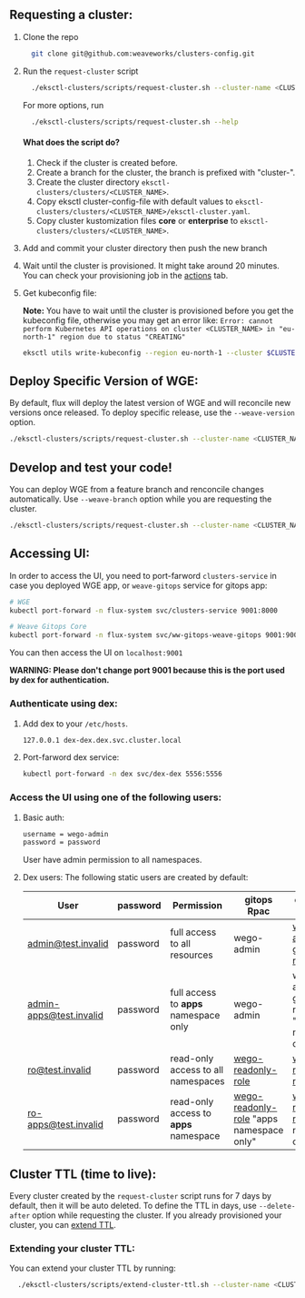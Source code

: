 ## Requesting a cluster:
1. Clone the repo
    ```bash
      git clone git@github.com:weaveworks/clusters-config.git
    ```
1. Run the `request-cluster` script
    ```bash
      ./eksctl-clusters/scripts/request-cluster.sh --cluster-name <CLUSTER_NAME> --weave-mode core|enterprise|none --delete-after 15
    ```
    For more options, run
      ```bash
        ./eksctl-clusters/scripts/request-cluster.sh --help
      ```
      #### What does the script do?
      1. Check if the cluster is created before.
      1. Create a branch for the cluster, the branch is prefixed with "cluster-".
      1. Create the cluster directory `eksctl-clusters/clusters/<CLUSTER_NAME>`.
      1. Copy eksctl cluster-config-file with default values to `eksctl-clusters/clusters/<CLUSTER_NAME>/eksctl-cluster.yaml`.
      1. Copy cluster kustomization files **core** or **enterprise** to `eksctl-clusters/clusters/<CLUSTER_NAME>`.

1. Add and commit your cluster directory then push the new branch

1. Wait until the cluster is provisioned. It might take around 20 minutes. You can check your provisioning job in the [actions](https://github.com/weaveworks/clusters-config/actions) tab.

1. Get kubeconfig file:

    **Note:** You have to wait until the cluster is provisioned before you get the kubeconfig file, otherwise you may get an error like: `Error: cannot perform Kubernetes API operations on cluster <CLUSTER_NAME> in "eu-north-1" region due to status "CREATING"`
    ```bash
    eksctl utils write-kubeconfig --region eu-north-1 --cluster $CLUSTER_NAME --kubeconfig=$HOME/.kube/config
    ```

## Deploy Specific Version of WGE:
By default, flux will deploy the latest version of WGE and will reconcile new versions once released. To deploy specific release, use the `--weave-version` option.

```bash
./eksctl-clusters/scripts/request-cluster.sh --cluster-name <CLUSTER_NAME> --weave-mode enterprise --weave-version <WEAVE_VERSION>
```

## Develop and test your code!
You can deploy WGE from a feature branch and renconcile changes automatically. Use `--weave-branch` option while you are requesting the cluster.

```bash
./eksctl-clusters/scripts/request-cluster.sh --cluster-name <CLUSTER_NAME> --weave-mode enterprise --weave-branch <BRANCH_NAME>
```

## Accessing UI:
In order to access the UI, you need to port-farword `clusters-service` in case you deployed WGE app, or `weave-gitops` service for gitops app:
```bash
# WGE
kubectl port-forward -n flux-system svc/clusters-service 9001:8000

# Weave Gitops Core
kubectl port-forward -n flux-system svc/ww-gitops-weave-gitops 9001:9001
```
You can then access the UI on `localhost:9001`

**WARNING: Please don't change port 9001 because this is the port used by dex for authentication.**

### Authenticate using dex:
  1. Add dex to your `/etc/hosts`.
      ```bash
      127.0.0.1 dex-dex.dex.svc.cluster.local
      ```
  1. Port-farword dex service:
      ```bash
      kubectl port-forward -n dex svc/dex-dex 5556:5556
      ```

### Access the UI using one of the following users:
1. Basic auth:
    ```bash
    username = wego-admin
    password = password
    ```
    User have admin permission to all namespaces.

1. Dex users:
  The following static users are created by default:

    | User                    | password | Permission                             | gitops Rpac | enterprise Rbac |
    |--                       |--        |--                                      |--           |--               |
    | admin@test.invalid      | password | full access to all resources           | wego-admin | [wego-admin](https://docs.gitops.weave.works/docs/cluster-management/getting-started/#add-common-rbac-to-the-repo) + [gitops-reader](https://github.com/weaveworks/weave-gitops-enterprise/blob/97c08e97abaafd8fd5a3781fa0c07ddf3607fce7/charts/mccp/templates/rbac/user_roles.yaml#L4-L14) |
    | admin-apps@test.invalid | password | full access to **apps** namespace only | wego-admin | wego-admin + gitops-reader "apps namespace only" |
    | ro@test.invalid         | password | read-only access to all namespaces     | [wego-readonly-role](../eksctl-clusters/apps/common/dex/readonly-cluster-role.yaml) | [wego-readonly-role](../eksctl-clusters/apps/common/dex/readonly-cluster-role.yaml) |
    | ro-apps@test.invalid    | password | read-only access to **apps** namespace | [wego-readonly-role](../eksctl-clusters/apps/common/dex/readonly-cluster-role.yaml) "apps namespace only" | [wego-readonly-role](../eksctl-clusters/apps/common/dex/readonly-cluster-role.yaml) "apps namespace only" |

## Cluster TTL (time to live):
Every cluster created by the `request-cluster` script runs for 7 days by default, then it will be auto deleted. To define the TTL in days, use `--delete-after` option while requesting the cluster. If you already provisioned your cluster, you can [extend TTL](#extending-your-cluster-ttl).

### Extending your cluster TTL:

You can extend your cluster TTL by running:
```bash
  ./eksctl-clusters/scripts/extend-cluster-ttl.sh --cluster-name <CLUSTER_NAME> --extend <NUMBER_OF_DAYS_TO_EXTEND>
```
